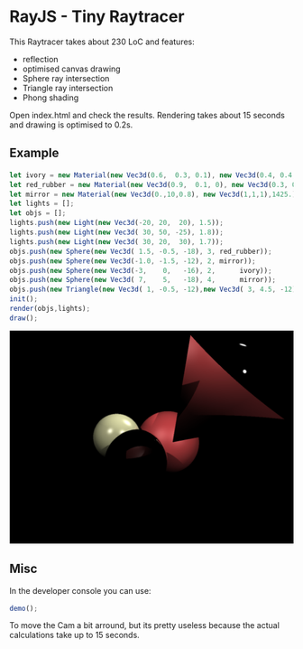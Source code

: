 # RayJS - Tiny Raytracer

This Raytracer takes about 230 LoC and features:
- reflection
- optimised canvas drawing
- Sphere ray intersection
- Triangle ray intersection
- Phong shading

Open index.html and check the results. Rendering takes about 15 seconds and drawing is optimised to 0.2s.

## Example
```javascript
let ivory = new Material(new Vec3d(0.6,  0.3, 0.1), new Vec3d(0.4, 0.4, 0.3),   50.);
let red_rubber = new Material(new Vec3d(0.9,  0.1, 0), new Vec3d(0.3, 0.1, 0.1),   10.);
let mirror = new Material(new Vec3d(0.,10,0.8), new Vec3d(1,1,1),1425.);
let lights = [];
let objs = [];
lights.push(new Light(new Vec3d(-20, 20,  20), 1.5));
lights.push(new Light(new Vec3d( 30, 50, -25), 1.8));
lights.push(new Light(new Vec3d( 30, 20,  30), 1.7));
objs.push(new Sphere(new Vec3d( 1.5, -0.5, -18), 3, red_rubber));
objs.push(new Sphere(new Vec3d(-1.0, -1.5, -12), 2, mirror));
objs.push(new Sphere(new Vec3d(-3,    0,   -16), 2,      ivory));
objs.push(new Sphere(new Vec3d( 7,    5,   -18), 4,      mirror));
objs.push(new Triangle(new Vec3d( 1, -0.5, -12),new Vec3d( 3, 4.5, -12),new Vec3d( 6, -0.5, -12), red_rubber))
init();
render(objs,lights);
draw();
```

![Example Rendering](out.png)

## Misc

In the developer console you can use:
```javascript
demo();
```
To move the Cam a bit arround, but its pretty useless because the actual calculations take up to 15 seconds.
